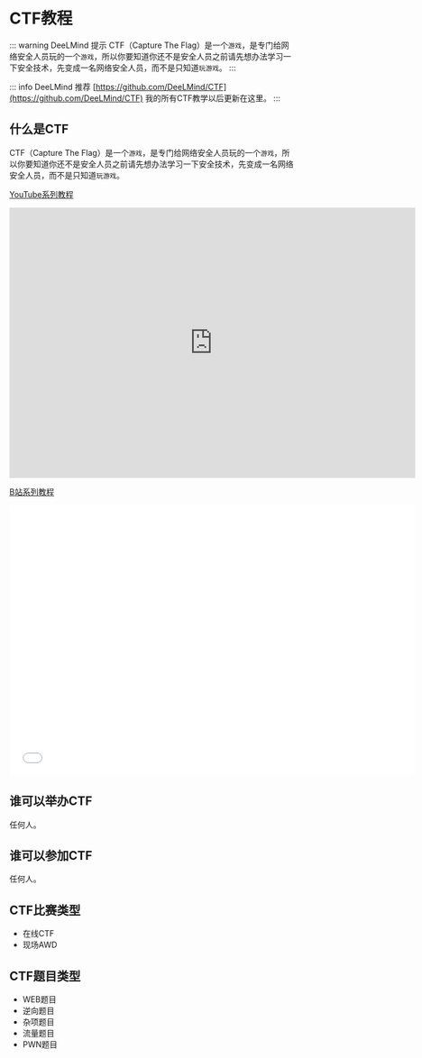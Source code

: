 # CTF教程

::: warning DeeLMind 提示
CTF（Capture The Flag）是一个```游戏```，是专门给网络安全人员玩的一个```游戏```，所以你要知道你还不是安全人员之前请先想办法学习一下安全技术，先变成一名网络安全人员，而不是只知道```玩游戏```。
:::

::: info DeeLMind 推荐
[https://github.com/DeeLMind/CTF](https://github.com/DeeLMind/CTF) 我的所有CTF教学以后更新在这里。
:::

<DocsAD/>

## 什么是CTF
CTF（Capture The Flag）是一个```游戏```，是专门给网络安全人员玩的一个```游戏```，所以你要知道你还不是安全人员之前请先想办法学习一下安全技术，先变成一名网络安全人员，而不是只知道```玩游戏```。

[YouTube系列教程](https://www.youtube.com/watch?v=boAYg7V4Fz0&list=PLgZqc0esdeS9wmoLZ6sTKASigFGAffBTm)
<iframe width="720px" height="480px" src="https://www.youtube.com/embed/boAYg7V4Fz0?list=PLgZqc0esdeS9wmoLZ6sTKASigFGAffBTm" title="YouTube video player" frameborder="0" allow="accelerometer; autoplay; clipboard-write; encrypted-media; gyroscope; picture-in-picture" allowfullscreen></iframe>

[B站系列教程](https://www.bilibili.com/medialist/play/282616786?from=space&business=space_series&business_id=2795981&desc=1&spm_id_from=333.999.0.0)
<iframe src="//player.bilibili.com/player.html?aid=904006293&bvid=BV18P4y1B7yn&cid=932794691&page=1"  frameborder="no"  allowfullscreen="true" style="width:720px;height:480px"> 
</iframe>

## 谁可以举办CTF
任何人。

## 谁可以参加CTF
任何人。

## CTF比赛类型
* 在线CTF
* 现场AWD

## CTF题目类型
* WEB题目
* 逆向题目
* 杂项题目
* 流量题目
* PWN题目
